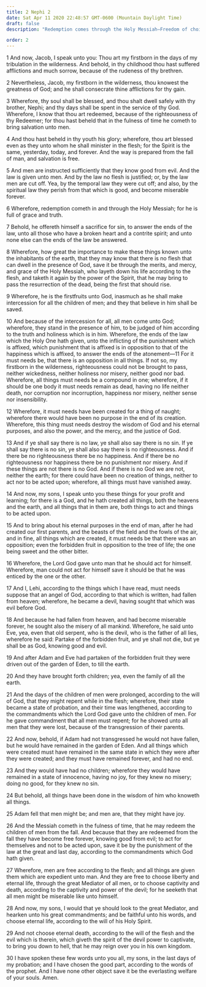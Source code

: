```yaml
---
title: 2 Nephi 2
date: Sat Apr 11 2020 22:48:57 GMT-0600 (Mountain Daylight Time)
draft: false
description: "Redemption comes through the Holy Messiah—Freedom of choice (agency) is essential to existence and progression—Adam fell that men might be—Men are free to choose liberty and eternal life. About 588–570 B.C."

order: 2
---
```

    
1 And now, Jacob, I speak unto you: Thou art my firstborn in the days of my tribulation in the wilderness. And behold, in thy childhood thou hast suffered afflictions and much sorrow, because of the rudeness of thy brethren.

2 Nevertheless, Jacob, my firstborn in the wilderness, thou knowest the greatness of God; and he shall consecrate thine afflictions for thy gain.

3 Wherefore, thy soul shall be blessed, and thou shalt dwell safely with thy brother, Nephi; and thy days shall be spent in the service of thy God. Wherefore, I know that thou art redeemed, because of the righteousness of thy Redeemer; for thou hast beheld that in the fulness of time he cometh to bring salvation unto men.

4 And thou hast beheld in thy youth his glory; wherefore, thou art blessed even as they unto whom he shall minister in the flesh; for the Spirit is the same, yesterday, today, and forever. And the way is prepared from the fall of man, and salvation is free.

5 And men are instructed sufficiently that they know good from evil. And the law is given unto men. And by the law no flesh is justified; or, by the law men are cut off. Yea, by the temporal law they were cut off; and also, by the spiritual law they perish from that which is good, and become miserable forever.

6 Wherefore, redemption cometh in and through the Holy Messiah; for he is full of grace and truth.

7 Behold, he offereth himself a sacrifice for sin, to answer the ends of the law, unto all those who have a broken heart and a contrite spirit; and unto none else can the ends of the law be answered.

8 Wherefore, how great the importance to make these things known unto the inhabitants of the earth, that they may know that there is no flesh that can dwell in the presence of God, save it be through the merits, and mercy, and grace of the Holy Messiah, who layeth down his life according to the flesh, and taketh it again by the power of the Spirit, that he may bring to pass the resurrection of the dead, being the first that should rise.

9 Wherefore, he is the firstfruits unto God, inasmuch as he shall make intercession for all the children of men; and they that believe in him shall be saved.

10 And because of the intercession for all, all men come unto God; wherefore, they stand in the presence of him, to be judged of him according to the truth and holiness which is in him. Wherefore, the ends of the law which the Holy One hath given, unto the inflicting of the punishment which is affixed, which punishment that is affixed is in opposition to that of the happiness which is affixed, to answer the ends of the atonement—11 For it must needs be, that there is an opposition in all things. If not so, my firstborn in the wilderness, righteousness could not be brought to pass, neither wickedness, neither holiness nor misery, neither good nor bad. Wherefore, all things must needs be a compound in one; wherefore, if it should be one body it must needs remain as dead, having no life neither death, nor corruption nor incorruption, happiness nor misery, neither sense nor insensibility.

12 Wherefore, it must needs have been created for a thing of naught; wherefore there would have been no purpose in the end of its creation. Wherefore, this thing must needs destroy the wisdom of God and his eternal purposes, and also the power, and the mercy, and the justice of God.

13 And if ye shall say there is no law, ye shall also say there is no sin. If ye shall say there is no sin, ye shall also say there is no righteousness. And if there be no righteousness there be no happiness. And if there be no righteousness nor happiness there be no punishment nor misery. And if these things are not there is no God. And if there is no God we are not, neither the earth; for there could have been no creation of things, neither to act nor to be acted upon; wherefore, all things must have vanished away.

14 And now, my sons, I speak unto you these things for your profit and learning; for there is a God, and he hath created all things, both the heavens and the earth, and all things that in them are, both things to act and things to be acted upon.

15 And to bring about his eternal purposes in the end of man, after he had created our first parents, and the beasts of the field and the fowls of the air, and in fine, all things which are created, it must needs be that there was an opposition; even the forbidden fruit in opposition to the tree of life; the one being sweet and the other bitter.

16 Wherefore, the Lord God gave unto man that he should act for himself. Wherefore, man could not act for himself save it should be that he was enticed by the one or the other.

17 And I, Lehi, according to the things which I have read, must needs suppose that an angel of God, according to that which is written, had fallen from heaven; wherefore, he became a devil, having sought that which was evil before God.

18 And because he had fallen from heaven, and had become miserable forever, he sought also the misery of all mankind. Wherefore, he said unto Eve, yea, even that old serpent, who is the devil, who is the father of all lies, wherefore he said: Partake of the forbidden fruit, and ye shall not die, but ye shall be as God, knowing good and evil.

19 And after Adam and Eve had partaken of the forbidden fruit they were driven out of the garden of Eden, to till the earth.

20 And they have brought forth children; yea, even the family of all the earth.

21 And the days of the children of men were prolonged, according to the will of God, that they might repent while in the flesh; wherefore, their state became a state of probation, and their time was lengthened, according to the commandments which the Lord God gave unto the children of men. For he gave commandment that all men must repent; for he showed unto all men that they were lost, because of the transgression of their parents.

22 And now, behold, if Adam had not transgressed he would not have fallen, but he would have remained in the garden of Eden. And all things which were created must have remained in the same state in which they were after they were created; and they must have remained forever, and had no end.

23 And they would have had no children; wherefore they would have remained in a state of innocence, having no joy, for they knew no misery; doing no good, for they knew no sin.

24 But behold, all things have been done in the wisdom of him who knoweth all things.

25 Adam fell that men might be; and men are, that they might have joy.

26 And the Messiah cometh in the fulness of time, that he may redeem the children of men from the fall. And because that they are redeemed from the fall they have become free forever, knowing good from evil; to act for themselves and not to be acted upon, save it be by the punishment of the law at the great and last day, according to the commandments which God hath given.

27 Wherefore, men are free according to the flesh; and all things are given them which are expedient unto man. And they are free to choose liberty and eternal life, through the great Mediator of all men, or to choose captivity and death, according to the captivity and power of the devil; for he seeketh that all men might be miserable like unto himself.

28 And now, my sons, I would that ye should look to the great Mediator, and hearken unto his great commandments; and be faithful unto his words, and choose eternal life, according to the will of his Holy Spirit.

29 And not choose eternal death, according to the will of the flesh and the evil which is therein, which giveth the spirit of the devil power to captivate, to bring you down to hell, that he may reign over you in his own kingdom.

30 I have spoken these few words unto you all, my sons, in the last days of my probation; and I have chosen the good part, according to the words of the prophet. And I have none other object save it be the everlasting welfare of your souls. Amen.
